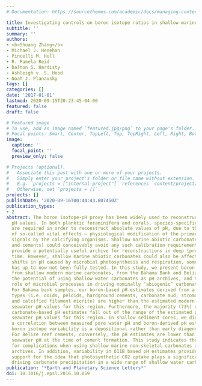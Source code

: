 ```yaml
---
# Documentation: https://sourcethemes.com/academic/docs/managing-content/

title: Investigating controls on boron isotope ratios in shallow marine carbonates
subtitle: ''
summary: ''
authors:
- <b>Shuang Zhang</b>
- Michael J. Henehan
- Pincelli M. Hull
- R. Pamela Reid
- Dalton S. Hardisty
- Ashleigh v. S. Hood
- Noah J. Planavsky
tags: []
categories: []
date: '2017-01-01'
lastmod: 2020-09-15T20:23:45-04:00
featured: false
draft: false

# Featured image
# To use, add an image named `featured.jpg/png` to your page's folder.
# Focal points: Smart, Center, TopLeft, Top, TopRight, Left, Right, BottomLeft, Bottom, BottomRight.
image:
  caption: ''
  focal_point: ''
  preview_only: false

# Projects (optional).
#   Associate this post with one or more of your projects.
#   Simply enter your project's folder or file name without extension.
#   E.g. `projects = ["internal-project"]` references `content/project/deep-learning/index.md`.
#   Otherwise, set `projects = []`.
projects: []
publishDate: '2020-09-16T00:44:43.807450Z'
publication_types:
- 2
abstract: The boron isotope-pH proxy has been widely used to reconstruct past ocean
  pH values. In both planktic foraminifera and corals, species-specific calibrations
  are required in order to reconstruct absolute values of pH, due to the prevalence
  of so-called vital effects — physiological modification of the primary environmental
  signals by the calcifying organisms. Shallow marine abiotic carbonate (e.g. ooids
  and cements) could conceivably avoid any such calibration requirement, and therefore
  provide a potentially useful archive for reconstructions in deep (pre-Cenozoic)
  time. However, shallow marine abiotic carbonates could also be affected by local
  shifts in pH caused by microbial photosynthesis and respiration, something that
  has up to now not been fully tested. In this study, we present boron isotope measurements
  from shallow modern marine carbonates, from the Bahama Bank and Belize to investigate
  the potential of using shallow water carbonates as pH archives, and to explore the
  role of microbial processes in driving nominally ‘abiogenic’ carbonate deposition.
  For Bahama bank samples, our boron-based pH estimates derived from a range of carbonate
  types (i.e. ooids, peloids, hardground cements, carbonate mud, stromatolitic micrite
  and calcified filament micrite) are higher than the estimated modern mean-annual
  seawater pH values for this region. Furthermore, the majority (73%) of our marine
  carbonate-based pH estimates fall out of the range of the estimated pre-industrial
  seawater pH values for this region. In shallow sediment cores, we did not observe
  a correlation between measured pore water pH and boron-derived pH estimates, suggesting
  boron isotope variability is a depositional rather than early diagenetic signal.
  For Belize reef cements, conversely, the pH estimates are lower than likely in situ
  seawater pH at the time of cement formation. This study indicates the potential
  for complications when using shallow marine non-skeletal carbonates as marine pH
  archives. In addition, variability in δ11B based pH estimates provides additional
  support for the idea that photosynthetic CO2 uptake plays a significant role in
  driving carbonate precipitation in a wide range of shallow water carbonates.
publication: '*Earth and Planetary Science Letters*'
doi: 10.1016/j.epsl.2016.10.059
---
```

